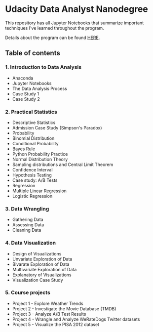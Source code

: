 # Udacity Data Analyst Nanodegree

This repository has all Jupyter Notebooks that summarize important techniques I've learned throughout the program.

Details about the program can be found [HERE](https://www.udacity.com/course/data-analyst-nanodegree--nd002).

## Table of contents
### 1. Introduction to Data Analysis
  * Anaconda
  * Jupyter Notebooks
  * The Data Analysis Process
  * Case Study 1
  * Case Study 2
### 2. Practical Statistics
  * Descriptive Statistics
  * Admission Case Study (Simpson's Paradox)
  * Probability
  * Binomial Distribution
  * Conditional Probability
  * Bayes Rule
  * Python Probability Practice
  * Normal Distribution Theory
  * Sampling distributions and Central Limit Theorem
  * Confidence Interval
  * Hypothesis Testing
  * Case study: A/B Tests
  * Regression
  * Multiple Linear Regression
  * Logistic Regression
### 3. Data Wrangling
  * Gathering Data
  * Assessing Data
  * Cleaning Data
### 4. Data Visualization
  * Design of Visualizations
  * Unvariate Exploration of Data
  * Bivarate Exploration of Data
  * Multivariate Exploration of Data
  * Explanatory of Visualizations
  * Visualization Case Study
### 5. Course projects
   * Project 1 - Explore Weather Trends
   * Project 2 - Investigate the Movie Database (TMDB)
   * Project 3 - Analyze A/B Test Results
   * Project 4 - Wrangle and Analyze WeRateDogs Twitter datasets
   * Project 5 - Visualize the PISA 2012 dataset
